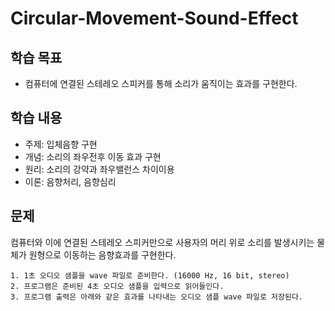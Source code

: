 # Circular-Movement-Sound-Effect



## 학습 목표
- 컴퓨터에 연결된 스테레오 스피커를 통해 소리가 움직이는 효과를 구현한다.

## 학습 내용
- 주제: 입체음향 구현
- 개념: 소리의 좌우전후 이동 효과 구현
- 원리: 소리의 강약과 좌우밸런스 차이이용
- 이론: 음향처리, 음향심리

## 문제
컴퓨터와 이에 연결된 스테레오 스피커만으로 사용자의 머리 위로 소리를 발생시키는 물체가 원형으로 이동하는 음향효과를 구현한다.
```
1. 1초 오디오 샘플을 wave 파일로 준비한다. (16000 Hz, 16 bit, stereo)
2. 프로그램은 준비된 4초 오디오 샘플을 입력으로 읽어들인다.
3. 프로그램 출력은 아래와 같은 효과를 나타내는 오디오 샘플 wave 파일로 저장된다.
```
